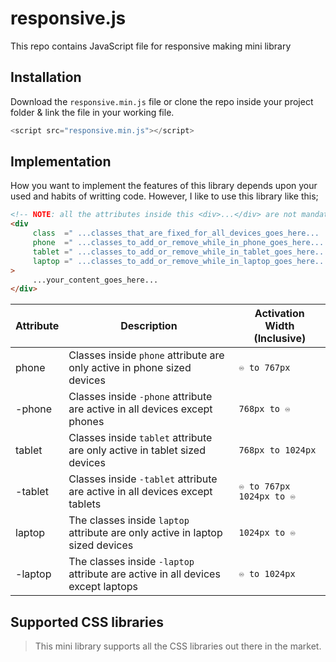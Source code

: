 # responsive.js
This repo contains JavaScript file for responsive making mini library

## Installation
Download the `responsive.min.js` file or clone the repo inside your project folder & link the file in your working file.
```JavaScript
<script src="responsive.min.js"></script>
```


## Implementation
How you want to implement the features of this library depends upon your used and habits of writting code. However, I like to use this library like this;

```HTML
<!-- NOTE: all the attributes inside this <div>...</div> are not mandatory to write -->
<div 
     class  =" ...classes_that_are_fixed_for_all_devices_goes_here...   "
     phone  =" ...classes_to_add_or_remove_while_in_phone_goes_here...  " 
     tablet =" ...classes_to_add_or_remove_while_in_tablet_goes_here... " 
     laptop =" ...classes_to_add_or_remove_while_in_laptop_goes_here... " 
>
     ...your_content_goes_here...
</div>
```


| Attribute  | Description | Activation Width (Inclusive) |
| ---------- | ----------- | ---------------------------- |
| phone      | Classes inside `phone` attribute are only active in phone sized devices     | `♾️ to 767px`        |
| -phone     | Classes inside `-phone` attribute are active in all devices except phones   | `768px to ♾️`   |
| tablet     | Classes inside `tablet` attribute are only active in tablet sized devices   | `768px to 1024px`     |
| -tablet    | Classes inside `-tablet` attribute are active in all devices except tablets | `♾️ to 767px` </br> `1024px to ♾️` |
| laptop     | The classes inside `laptop` attribute are only active in laptop sized devices   | `1024px to ♾️` |
| -laptop    | The classes inside `-laptop` attribute are active in all devices except laptops | `♾️ to 1024px` |



## Supported CSS libraries
> This mini library supports all the CSS libraries out there in the market. 
